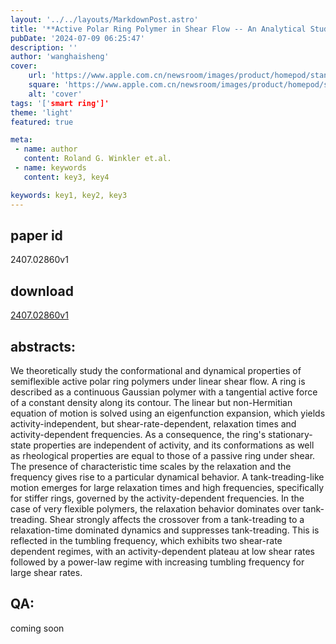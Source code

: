 ```yaml
---
layout: '../../layouts/MarkdownPost.astro'
title: '**Active Polar Ring Polymer in Shear Flow -- An Analytical Study**'
pubDate: '2024-07-09 06:25:47'
description: ''
author: 'wanghaisheng'
cover:
    url: 'https://www.apple.com.cn/newsroom/images/product/homepod/standard/Apple-HomePod-hero-230118_big.jpg.large_2x.jpg'
    square: 'https://www.apple.com.cn/newsroom/images/product/homepod/standard/Apple-HomePod-hero-230118_big.jpg.large_2x.jpg'
    alt: 'cover'
tags: '['smart ring']' 
theme: 'light'
featured: true

meta:
 - name: author
   content: Roland G. Winkler et.al.
 - name: keywords
   content: key3, key4

keywords: key1, key2, key3
---
```


## paper id
2407.02860v1
## download
[2407.02860v1](http://arxiv.org/abs/2407.02860v1)
## abstracts:
We theoretically study the conformational and dynamical properties of semiflexible active polar ring polymers under linear shear flow. A ring is described as a continuous Gaussian polymer with a tangential active force of a constant density along its contour. The linear but non-Hermitian equation of motion is solved using an eigenfunction expansion, which yields activity-independent, but shear-rate-dependent, relaxation times and activity-dependent frequencies. As a consequence, the ring's stationary-state properties are independent of activity, and its conformations as well as rheological properties are equal to those of a passive ring under shear. The presence of characteristic time scales by the relaxation and the frequency gives rise to a particular dynamical behavior. A tank-treading-like motion emerges for large relaxation times and high frequencies, specifically for stiffer rings, governed by the activity-dependent frequencies. In the case of very flexible polymers, the relaxation behavior dominates over tank-treading. Shear strongly affects the crossover from a tank-treading to a relaxation-time dominated dynamics and suppresses tank-treading. This is reflected in the tumbling frequency, which exhibits two shear-rate dependent regimes, with an activity-dependent plateau at low shear rates followed by a power-law regime with increasing tumbling frequency for large shear rates.
## QA:
coming soon
